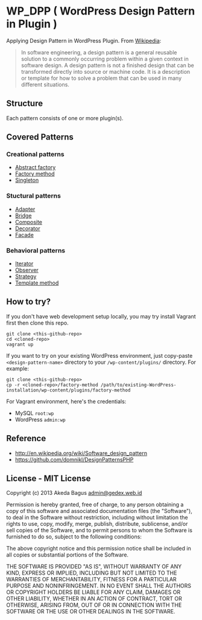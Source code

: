 WP_DPP ( WordPress Design Pattern in Plugin )
=============================================

Applying Design Pattern in WordPress Plugin. From [Wikipedia](http://en.wikipedia.org/wiki/Software_design_pattern):

> In software engineering, a design pattern is a general reusable solution to a
> commonly occurring problem within a given context in software design. A design
> pattern is not a finished design that can be transformed directly into source or
> machine code. It is a description or template for how to solve a problem that
> can be used in many different situations.

## Structure

Each pattern consists of one or more plugin(s).

## Covered Patterns

### Creational patterns

* [Abstract factory](#)
* [Factory method](#)
* [Singleton](#)

### Stuctural patterns

* [Adapter](#)
* [Bridge](#)
* [Composite](#)
* [Decorator](#)
* [Facade](#)

### Behavioral patterns

* [Iterator](#)
* [Observer](#)
* [Strategy](#)
* [Template method](#)

## How to try?

If you don't have web development setup locally, you may try install Vagrant first then clone this repo.

~~~text
git clone <this-github-repo>
cd <cloned-repo>
vagrant up
~~~

If you want to try on your existing WordPress environment, just copy-paste `<design-pattern-name>` directory to your `/wp-content/plugins/` directory. For example:

~~~text
git clone <this-github-repo>
cp -r <cloned-repo>/factory-method /path/to/existing-WordPress-installation/wp-content/plugins/factory-method
~~~

For Vagrant environment, here's the credentials:

* MySQL `root:wp`
* WordPress `admin:wp`

## Reference

* http://en.wikipedia.org/wiki/Software_design_pattern
* https://github.com/domnikl/DesignPatternsPHP

## License - MIT License

Copyright (c) 2013 Akeda Bagus <admin@gedex.web.id>

Permission is hereby granted, free of charge, to any person obtaining a copy of this software and associated documentation files (the "Software"), to deal in the Software without restriction, including without limitation the rights to use, copy, modify, merge, publish, distribute, sublicense, and/or sell copies of the Software, and to permit persons to whom the Software is furnished to do so, subject to the following conditions:

The above copyright notice and this permission notice shall be included in all copies or substantial portions of the Software.

THE SOFTWARE IS PROVIDED "AS IS", WITHOUT WARRANTY OF ANY KIND, EXPRESS OR IMPLIED, INCLUDING BUT NOT LIMITED TO THE WARRANTIES OF MERCHANTABILITY, FITNESS FOR A PARTICULAR PURPOSE AND NONINFRINGEMENT. IN NO EVENT SHALL THE AUTHORS OR COPYRIGHT HOLDERS BE LIABLE FOR ANY CLAIM, DAMAGES OR OTHER LIABILITY, WHETHER IN AN ACTION OF CONTRACT, TORT OR OTHERWISE, ARISING FROM, OUT OF OR IN CONNECTION WITH THE SOFTWARE OR THE USE OR OTHER DEALINGS IN THE SOFTWARE.
